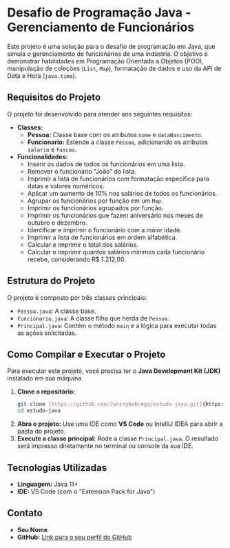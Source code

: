 # Desafio de Programação Java - Gerenciamento de Funcionários

Este projeto é uma solução para o desafio de programação em Java, que simula o gerenciamento de funcionários de uma indústria. O objetivo é demonstrar habilidades em Programação Orientada a Objetos (POO), manipulação de coleções (`List`, `Map`), formatação de dados e uso da API de Data e Hora (`java.time`).

## Requisitos do Projeto

O projeto foi desenvolvido para atender aos seguintes requisitos:

* **Classes:**
    * **Pessoa:** Classe base com os atributos `nome` e `dataNascimento`.
    * **Funcionario:** Estende a classe `Pessoa`, adicionando os atributos `salario` e `funcao`.
* **Funcionalidades:**
    * Inserir os dados de todos os funcionários em uma lista.
    * Remover o funcionário "João" da lista.
    * Imprimir a lista de funcionários com formatação específica para datas e valores numéricos.
    * Aplicar um aumento de 10% nos salários de todos os funcionários.
    * Agrupar os funcionários por função em um `Map`.
    * Imprimir os funcionários agrupados por função.
    * Imprimir os funcionários que fazem aniversário nos meses de outubro e dezembro.
    * Identificar e imprimir o funcionário com a maior idade.
    * Imprimir a lista de funcionários em ordem alfabética.
    * Calcular e imprimir o total dos salários.
    * Calcular e imprimir quantos salários mínimos cada funcionário recebe, considerando R$ 1.212,00.

## Estrutura do Projeto

O projeto é composto por três classes principais:

* `Pessoa.java`: A classe base.
* `Funcionario.java`: A classe filha que herda de `Pessoa`.
* `Principal.java`: Contém o método `main` e a lógica para executar todas as ações solicitadas.

## Como Compilar e Executar o Projeto

Para executar este projeto, você precisa ter o **Java Development Kit (JDK)** instalado em sua máquina.

1.  **Clone o repositório:**
    ```bash
    git clone [https://github.com/JaninyNobrega/estudo-java.git](https://github.com/JaninyNobrega/estudo-java.git)
    cd estudo-java
    ```
2.  **Abra o projeto:** Use uma IDE como **VS Code** ou IntelliJ IDEA para abrir a pasta do projeto.
3.  **Execute a classe principal:** Rode a classe `Principal.java`. O resultado será impresso diretamente no terminal ou console da sua IDE.

## Tecnologias Utilizadas

* **Linguagem:** Java 11+
* **IDE:** VS Code (com o "Extension Pack for Java")

## Contato

* **Seu Nome**
* **GitHub:** [Link para o seu perfil do GitHub](https://github.com/JaninyNobrega)